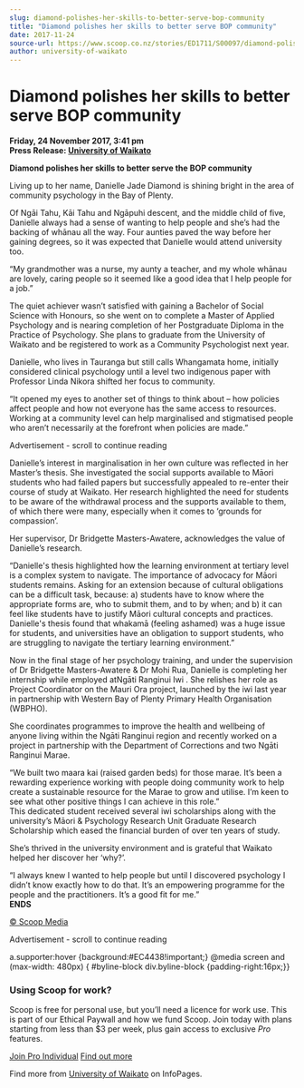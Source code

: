 ```yaml
---
slug: diamond-polishes-her-skills-to-better-serve-bop-community
title: "Diamond polishes her skills to better serve BOP community"
date: 2017-11-24
source-url: https://www.scoop.co.nz/stories/ED1711/S00097/diamond-polishes-her-skills-to-better-serve-bop-community.htm
author: university-of-waikato
---
```

Diamond polishes her skills to better serve BOP community
=========================================================

**Friday, 24 November 2017, 3:41 pm**  
**Press Release: [University of Waikato](https://info.scoop.co.nz/University_of_Waikato)**

**Diamond polishes her skills to better serve the BOP community**

Living up to her name, Danielle Jade Diamond is shining bright in the area of community psychology in the Bay of Plenty.

Of Ngāi Tahu, Kāi Tahu and Ngāpuhi descent, and the middle child of five, Danielle always had a sense of wanting to help people and she’s had the backing of whānau all the way. Four aunties paved the way before her gaining degrees, so it was expected that Danielle would attend university too.

“My grandmother was a nurse, my aunty a teacher, and my whole whānau are lovely, caring people so it seemed like a good idea that I help people for a job.”

The quiet achiever wasn’t satisfied with gaining a Bachelor of Social Science with Honours, so she went on to complete a Master of Applied Psychology and is nearing completion of her Postgraduate Diploma in the Practice of Psychology. She plans to graduate from the University of Waikato and be registered to work as a Community Psychologist next year.

Danielle, who lives in Tauranga but still calls Whangamata home, initially considered clinical psychology until a level two indigenous paper with Professor Linda Nikora shifted her focus to community.

“It opened my eyes to another set of things to think about – how policies affect people and how not everyone has the same access to resources. Working at a community level can help marginalised and stigmatised people who aren’t necessarily at the forefront when policies are made.”

Advertisement - scroll to continue reading





Danielle’s interest in marginalisation in her own culture was reflected in her Master’s thesis. She investigated the social supports available to Māori students who had failed papers but successfully appealed to re-enter their course of study at Waikato. Her research highlighted the need for students to be aware of the withdrawal process and the supports available to them, of which there were many, especially when it comes to ‘grounds for compassion’.

Her supervisor, Dr Bridgette Masters-Awatere, acknowledges the value of Danielle’s research.

“Danielle's thesis highlighted how the learning environment at tertiary level is a complex system to navigate. The importance of advocacy for Māori students remains. Asking for an extension because of cultural obligations can be a difficult task, because: a) students have to know where the appropriate forms are, who to submit them, and to by when; and b) it can feel like students have to justify Māori cultural concepts and practices. Danielle's thesis found that whakamā (feeling ashamed) was a huge issue for students, and universities have an obligation to support students, who are struggling to navigate the tertiary learning environment.”

Now in the final stage of her psychology training, and under the supervision of Dr Bridgette Masters-Awatere & Dr Mohi Rua, Danielle is completing her internship while employed atNgāti Ranginui Iwi . She relishes her role as Project Coordinator on the Mauri Ora project, launched by the iwi last year in partnership with Western Bay of Plenty Primary Health Organisation (WBPHO).

She coordinates programmes to improve the health and wellbeing of anyone living within the Ngāti Ranginui region and recently worked on a project in partnership with the Department of Corrections and two Ngāti Ranginui Marae.

“We built two maara kai (raised garden beds) for those marae. It’s been a rewarding experience working with people doing community work to help create a sustainable resource for the Marae to grow and utilise. I’m keen to see what other positive things I can achieve in this role.”  
This dedicated student received several iwi scholarships along with the university’s Māori & Psychology Research Unit Graduate Research Scholarship which eased the financial burden of over ten years of study.

She’s thrived in the university environment and is grateful that Waikato helped her discover her ‘why?’.

“I always knew I wanted to help people but until I discovered psychology I didn’t know exactly how to do that. It’s an empowering programme for the people and the practitioners. It’s a good fit for me.”  
**ENDS**

[© Scoop Media](http://www.scoop.co.nz/about/terms.html)  

Advertisement - scroll to continue reading



a.supporter:hover {background:#EC4438!important;} @media screen and (max-width: 480px) { #byline-block div.byline-block {padding-right:16px;}}

### Using Scoop for work?

Scoop is free for personal use, but you’ll need a licence for work use. This is part of our Ethical Paywall and how we fund Scoop. Join today with plans starting from less than $3 per week, plus gain access to exclusive _Pro_ features.  
  
[Join Pro Individual](https://pro.scoop.co.nz/Individual/?from=ProIn24) [Find out more](https://pro.scoop.co.nz/using-scoop-for-work/?from=ProIn24)

Find more from [University of Waikato](https://info.scoop.co.nz/University_of_Waikato) on InfoPages.